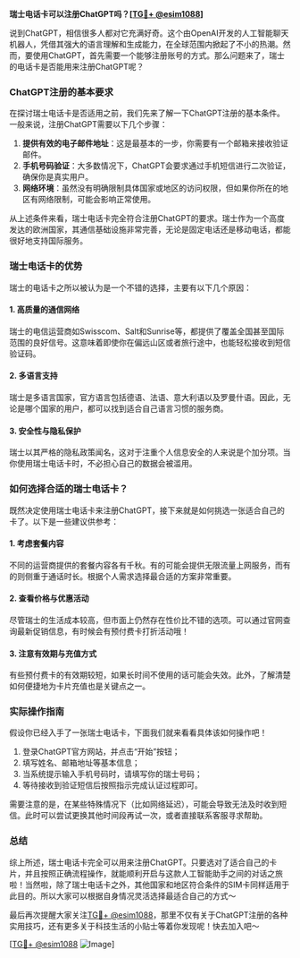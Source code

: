 **瑞士电话卡可以注册ChatGPT吗？[[TG💪+ @esim1088](https://t.me/s/esim1088)]**

说到ChatGPT，相信很多人都对它充满好奇。这个由OpenAI开发的人工智能聊天机器人，凭借其强大的语言理解和生成能力，在全球范围内掀起了不小的热潮。然而，要使用ChatGPT，首先需要一个能够注册账号的方式。那么问题来了，瑞士的电话卡是否能用来注册ChatGPT呢？

### ChatGPT注册的基本要求

在探讨瑞士电话卡是否适用之前，我们先来了解一下ChatGPT注册的基本条件。一般来说，注册ChatGPT需要以下几个步骤：

1. **提供有效的电子邮件地址**：这是最基本的一步，你需要有一个邮箱来接收验证邮件。
2. **手机号码验证**：大多数情况下，ChatGPT会要求通过手机短信进行二次验证，确保你是真实用户。
3. **网络环境**：虽然没有明确限制具体国家或地区的访问权限，但如果你所在的地区有网络限制，可能会影响正常使用。

从上述条件来看，瑞士电话卡完全符合注册ChatGPT的要求。瑞士作为一个高度发达的欧洲国家，其通信基础设施非常完善，无论是固定电话还是移动电话，都能很好地支持国际服务。

### 瑞士电话卡的优势

瑞士的电话卡之所以被认为是一个不错的选择，主要有以下几个原因：

#### 1. 高质量的通信网络

瑞士的电信运营商如Swisscom、Salt和Sunrise等，都提供了覆盖全国甚至国际范围的良好信号。这意味着即使你在偏远山区或者旅行途中，也能轻松接收到短信验证码。

#### 2. 多语言支持

瑞士是多语言国家，官方语言包括德语、法语、意大利语以及罗曼什语。因此，无论是哪个国家的用户，都可以找到适合自己语言习惯的服务商。

#### 3. 安全性与隐私保护

瑞士以其严格的隐私政策闻名，这对于注重个人信息安全的人来说是个加分项。当你使用瑞士电话卡时，不必担心自己的数据会被滥用。

### 如何选择合适的瑞士电话卡？

既然决定使用瑞士电话卡来注册ChatGPT，接下来就是如何挑选一张适合自己的卡了。以下是一些建议供参考：

#### 1. 考虑套餐内容

不同的运营商提供的套餐内容各有千秋。有的可能会提供无限流量上网服务，而有的则侧重于通话时长。根据个人需求选择最合适的方案非常重要。

#### 2. 查看价格与优惠活动

尽管瑞士的生活成本较高，但市面上仍然存在性价比不错的选项。可以通过官网查询最新促销信息，有时候会有预付费卡打折活动哦！

#### 3. 注意有效期与充值方式

有些预付费卡的有效期较短，如果长时间不使用的话可能会失效。此外，了解清楚如何便捷地为卡片充值也是关键点之一。

### 实际操作指南

假设你已经入手了一张瑞士电话卡，下面我们就来看看具体该如何操作吧！

1. 登录ChatGPT官方网站，并点击“开始”按钮；
2. 填写姓名、邮箱地址等基本信息；
3. 当系统提示输入手机号码时，请填写你的瑞士号码；
4. 等待接收到验证短信后按照指示完成认证过程即可。

需要注意的是，在某些特殊情况下（比如网络延迟），可能会导致无法及时收到短信。此时可以尝试更换其他时间段再试一次，或者直接联系客服寻求帮助。

### 总结

综上所述，瑞士电话卡完全可以用来注册ChatGPT。只要选对了适合自己的卡片，并且按照正确流程操作，就能顺利开启与这款人工智能助手之间的对话之旅啦！当然啦，除了瑞士电话卡之外，其他国家和地区符合条件的SIM卡同样适用于此目的。所以大家可以根据自身情况灵活选择最适合自己的方式～

最后再次提醒大家关注[TG💪+ @esim1088](https://t.me/s/esim1088)，那里不仅有关于ChatGPT注册的各种实用技巧，还有更多关于科技生活的小贴士等着你发现呢！快去加入吧～

[[TG💪+ @esim1088](https://t.me/s/esim1088) ![Image](https://i.postimg.cc/4NQfJmqS/Snipaste-2025-05-13-00-14-12.png)]